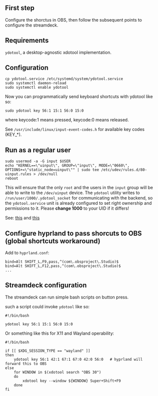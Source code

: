 ## First step

Configure the shorctus in OBS, then follow the subsequent points to configure the streamdeck.

## Requirements

`ydotool`, a desktop-agnostic xdotool implementation.

## Configuration

```
cp ydotool.service /etc/systemd/system/ydotool.service
sudo systemctl daemon-reload
sudo systemctl enable ydotool
```

Now you can programmatically send keyboard shortcuts with ydotool like so:

```
sudo ydotool key 56:1 15:1 56:0 15:0
```

where keycode:1 means pressed, keycode:0 means released.

See `/usr/include/linux/input-event-codes.h` for available key codes (KEY_*).

## Run as a regular user

```
sudo usermod -a -G input $USER
echo "KERNEL==\"uinput\", GROUP=\"input\", MODE=\"0660\", OPTIONS+=\"static_node=uinput\"" | sudo tee /etc/udev/rules.d/80-uinput.rules > /dev/null
reboot
```

This will ensure that the only `root` and the users in the `input` group will be able to write to the `/dev/uinput` device. The `ydotool` utility writes to `/run/user/1000/.ydotool_socket` for communicating with the backend, so the `ydotool.service` unit is already configured to set right ownership and permissions to it. Please **change 1000** to your UID if it differs!

See: [this](https://github.com/ReimuNotMoe/ydotool/issues/25#issuecomment-535842993) and [this](https://github.com/ReimuNotMoe/ydotool/issues/207)

## Configure hyprland to pass shorcuts to OBS (global shortcuts workaround)

Add to `hyprland.conf`:
```
bind=Alt SHIFT_L,F9,pass,^(com\.obsproject\.Studio)$
bind=Alt SHIFT_L,F12,pass,^(com\.obsproject\.Studio)$
...
```

## Streamdeck configuration

The streamdeck can run simple bash scripts on button press.

such a script could invoke `ydotool` like so:

```
#!/bin/bash

ydotool key 56:1 15:1 56:0 15:0
```

Or something like this for X11 and Wayland operability:

```
#!/bin/bash

if [[ $XDG_SESSION_TYPE == "wayland" ]]
then
	ydotool key 56:1 42:1 67:1 67:0 42:0 56:0   # hyprland will forward this to OBS
else
	for WINDOW in $(xdotool search "OBS 30")
	do    
		xdotool key --window ${WINDOW} Super+Shift+F9
	done
fi
```
